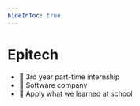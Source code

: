 ```yaml
---
hideInToc: true
---
```


# Epitech

- 🏫 3rd year part-time internship
- 🏢 Software company
- 📖 Apply what we learned at school

<!--
center text in page
 -->
